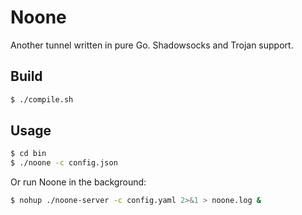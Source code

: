 # Noone

Another tunnel written in pure Go. Shadowsocks and Trojan support.

## Build

```bash
$ ./compile.sh
```

## Usage

```bash
$ cd bin
$ ./noone -c config.json
```

Or run Noone in the background:

```bash
$ nohup ./noone-server -c config.yaml 2>&1 > noone.log &
```
